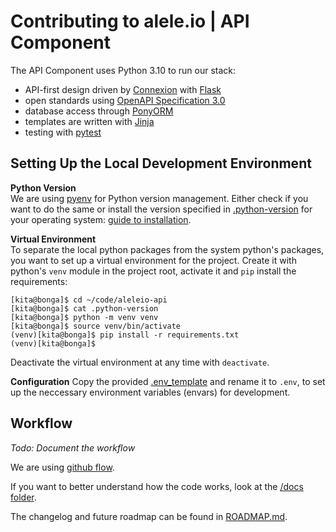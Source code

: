 # Contributing to alele.io | API Component

The API Component uses Python 3.10 to run our stack:

* API-first design driven by [Connexion](https://github.com/spec-first/connexion) with [Flask](https://flask.palletsprojects.com)
* open standards using [OpenAPI Specification 3.0](https://openapis.org)
* database access through [PonyORM](https://ponyorm.org/)
* templates are written with [Jinja](https://jinja.palletsprojects.com/)
* testing with [pytest](https://docs.pytest.org)

## Setting Up the Local Development Environment

**Python Version** \
We are using [pyenv](https://github.com/pyenv/pyenv) for Python version management.
Either check if you want to do the same or install the version specified in [.python-version](.python-version)
for your operating system: [guide to installation](https://realpython.com/installing-python/).

**Virtual Environment** \
To separate the local python packages from the system python's packages, you want to set up a virtual environment
for the project. Create it with python's `venv` module in the project root, activate it and `pip` install
the requirements:
    
    [kita@bonga]$ cd ~/code/aleleio-api
    [kita@bonga]$ cat .python-version
    [kita@bonga]$ python -m venv venv
    [kita@bonga]$ source venv/bin/activate
    (venv)[kita@bonga]$ pip install -r requirements.txt
    (venv)[kita@bonga]$ 
    
Deactivate the virtual environment at any time with `deactivate`.

**Configuration**
Copy the provided [.env_template](.env_template) and rename it to `.env`, to set up the neccessary environment variables
(envars) for development. 

## Workflow

*Todo: Document the workflow*

We are using [github flow](https://guides.github.com/introduction/flow/).

If you want to better understand how the code works, look at the [/docs folder](docs/README.md).

The changelog and future roadmap can be found in [ROADMAP.md](ROADMAP.md).
